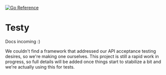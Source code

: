 [![Go Reference](https://pkg.go.dev/badge/github.com/gametimesf/testy.svg)](https://pkg.go.dev/github.com/gametimesf/testy)

# Testy

Docs incoming :)

We couldn't find a framework that addressed our API acceptance testing desires, so we're making one ourselves. This
project is still a rapid work in progress, so full details will be added once things start to stabilize a bit and
we're actually using this for tests.
